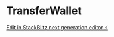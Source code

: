 # TransferWallet

[Edit in StackBlitz next generation editor ⚡️](https://stackblitz.com/~/github.com/shikakker/TransferWallet)